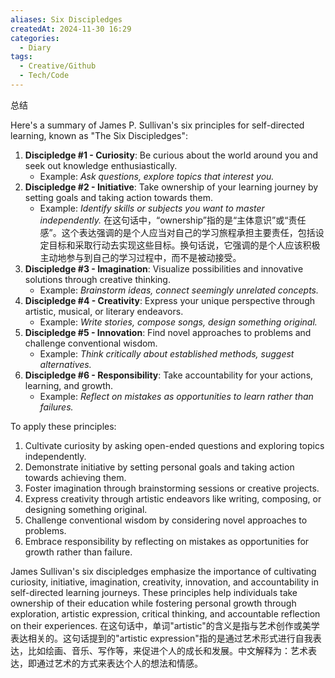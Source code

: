 ```yaml
---
aliases: Six Discipledges
createdAt: 2024-11-30 16:29
categories:
  - Diary
tags:
  - Creative/Github
  - Tech/Code
---
```


总结

<!--more-->

 Here's a summary of James P. Sullivan's six principles for self-directed learning, known as "The Six Discipledges":

1. **Discipledge #1 - Curiosity**: Be curious about the world around you and seek out knowledge enthusiastically.
	* Example: *Ask questions, explore topics that interest you.*
2. **Discipledge #2 - Initiative**: Take ownership of your learning journey by setting goals and taking action towards them.
	* Example: *Identify skills or subjects you want to master independently.*
在这句话中，“ownership”指的是“主体意识”或“责任感”。这个表达强调的是个人应当对自己的学习旅程承担主要责任，包括设定目标和采取行动去实现这些目标。换句话说，它强调的是个人应该积极主动地参与到自己的学习过程中，而不是被动接受。
1. **Discipledge #3 - Imagination**: Visualize possibilities and innovative solutions through creative thinking.
	* Example: *Brainstorm ideas, connect seemingly unrelated concepts.*
2. **Discipledge #4 - Creativity**: Express your unique perspective through artistic, musical, or literary endeavors.
	* Example: *Write stories, compose songs, design something original.*
3. **Discipledge #5 - Innovation**: Find novel approaches to problems and challenge conventional wisdom.
	* Example: *Think critically about established methods, suggest alternatives.*
4. **Discipledge #6 - Responsibility**: Take accountability for your actions, learning, and growth.
	* Example: *Reflect on mistakes as opportunities to learn rather than failures.*

To apply these principles:

1. Cultivate curiosity by asking open-ended questions and exploring topics independently.
2. Demonstrate initiative by setting personal goals and taking action towards achieving them.
3. Foster imagination through brainstorming sessions or creative projects.
4. Express creativity through artistic endeavors like writing, composing, or designing something original.
5. Challenge conventional wisdom by considering novel approaches to problems.
6. Embrace responsibility by reflecting on mistakes as opportunities for growth rather than failure.

James Sullivan's six discipledges emphasize the importance of cultivating curiosity, initiative, imagination, creativity, innovation, and accountability in self-directed learning journeys. These principles help individuals take ownership of their education while fostering personal growth through exploration, artistic expression, critical thinking, and accountable reflection on their experiences.
在这句话中，单词"artistic"的含义是指与艺术创作或美学表达相关的。这句话提到的"artistic expression"指的是通过艺术形式进行自我表达，比如绘画、音乐、写作等，来促进个人的成长和发展。中文解释为：艺术表达，即通过艺术的方式来表达个人的想法和情感。